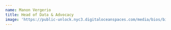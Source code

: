 ```yaml
---
name: Manon Vergerio
title: Head of Data & Advocacy
image: 'https://public-unlock.nyc3.digitaloceanspaces.com/media/bios/bio-Manon.png'
---
```


